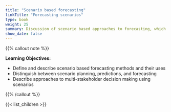 ```yaml
---
title: "Scenario based forecasting"
linkTitle: "Forecasting scenarios"
type: book
weight: 25
summary: Discussion of scenario based approaches to forecasting, which explore general classes of future outcomes to facilitate decision making.
show_date: false
---
```


{{% callout note %}}

**Learning Objectives:**
* Define and describe scenario based forecasting methods and their uses
* Distinguish between scenario planning, predictions, and forecasting
* Describe approaches to multi-stakeholder decision making using scenarios  

{{% /callout %}}

{{< list_children >}}